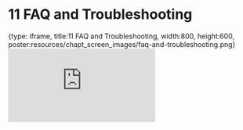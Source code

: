 # 11 FAQ and Troubleshooting
 
{type: iframe, title:11 FAQ and Troubleshooting, width:800, height:600, poster:resources/chapt_screen_images/faq-and-troubleshooting.png}
![](https://hutchdatascience.org/FH_Cluster_101/faq-and-troubleshooting.html)
 

 
